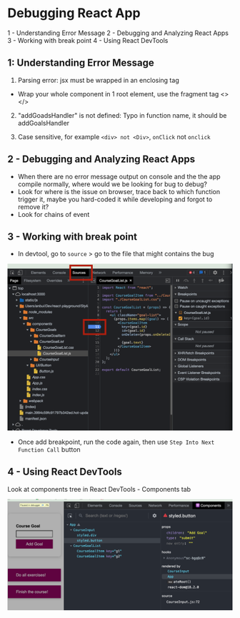 # Debugging React App
1 - Understanding Error Message
2 - Debugging and Analyzing React Apps
3 - Working with break point
4 - Using React DevTools

## 1: Understanding Error Message
1. Parsing error: jsx must be wrapped in an enclosing tag
- Wrap your whole component in 1 root element, use the fragment tag <></>

2. "addGoadsHandler" is not defined: Typo in function name, it should be addGoalsHandler

3. Case sensitive, for example `<div> not <Div>`, `onClick` not `onclick`

## 2 - Debugging and Analyzing React Apps
- When there are no error message output on console and the the app compile normally, where would we be looking for bug to debug?
 - Look for where is the issue on browser, trace back to which function trigger it, maybe you hard-coded it while developing and forgot to remove it?
 - Look for chains of event

## 3 - Working with break point
- In devtool, go to `source` > go to the file that might contains the bug

![Add breakpoint](https://github.com/thaian161/react-playground/blob/main/Debugging/Breakpoint.png)

- Once add breakpoint, run the code again, then use `Step Into Next Function Call` button

## 4 - Using React DevTools
Look at components tree in React DevTools - Components tab

![React DevTools - Components tab](https://github.com/thaian161/react-playground/blob/main/Debugging/ReactDevTools-Components.png)